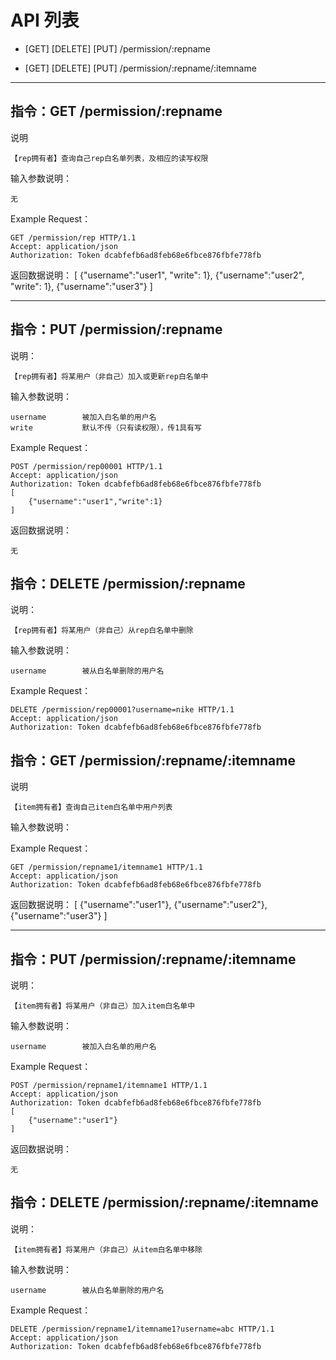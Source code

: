 # API 列表
	
	
- [GET] [DELETE] [PUT] /permission/:repname

- [GET] [DELETE] [PUT] /permission/:repname/:itemname

	
----------

##  指令：GET /permission/:repname

说明

	【rep拥有者】查询自己rep白名单列表，及相应的读写权限

输入参数说明：
	
	无

Example Request：

	GET /permission/rep HTTP/1.1 
	Accept: application/json
	Authorization: Token dcabfefb6ad8feb68e6fbce876fbfe778fb

返回数据说明：
	[
		{"username":"user1", "write": 1},
		{"username":"user2", "write": 1},
		{"username":"user3"}
	]
	
----------

## 指令：PUT /permission/:repname
	
说明：
	
	【rep拥有者】将某用户（非自己）加入或更新rep白名单中

输入参数说明：

	username 		被加入白名单的用户名
	write			默认不传（只有读权限），传1具有写
	
Example Request：

	POST /permission/rep00001 HTTP/1.1 
	Accept: application/json
	Authorization: Token dcabfefb6ad8feb68e6fbce876fbfe778fb
	[
		{"username":"user1","write":1}
	]

返回数据说明：
	
	无
		
## 指令：DELETE /permission/:repname
	
说明：
	
	【rep拥有者】将某用户（非自己）从rep白名单中删除

输入参数说明：

	username 		被从白名单删除的用户名
   
Example Request：

	DELETE /permission/rep00001?username=nike HTTP/1.1 
	Accept: application/json
	Authorization: Token dcabfefb6ad8feb68e6fbce876fbfe778fb
	
## 指令：GET /permission/:repname/:itemname

说明

	【item拥有者】查询自己item白名单中用户列表

输入参数说明：
	

Example Request：

	GET /permission/repname1/itemname1 HTTP/1.1 
	Accept: application/json
	Authorization: Token dcabfefb6ad8feb68e6fbce876fbfe778fb
    

返回数据说明：
	[
		{"username":"user1"},
		{"username":"user2"},
		{"username":"user3"}
	]
	
----------

## 指令：PUT /permission/:repname/:itemname
	
说明：
	
	【item拥有者】将某用户（非自己）加入item白名单中

输入参数说明：

	username 		被加入白名单的用户名
	
Example Request：

	POST /permission/repname1/itemname1 HTTP/1.1 
	Accept: application/json
	Authorization: Token dcabfefb6ad8feb68e6fbce876fbfe778fb
	[
	    {"username":"user1"}
	]

返回数据说明：
	
	无

## 指令：DELETE /permission/:repname/:itemname
	
说明：
	
	【item拥有者】将某用户（非自己）从item白名单中移除

输入参数说明：

	username 		被从白名单删除的用户名
   
Example Request：

	DELETE /permission/repname1/itemname1?username=abc HTTP/1.1 
	Accept: application/json
	Authorization: Token dcabfefb6ad8feb68e6fbce876fbfe778fb